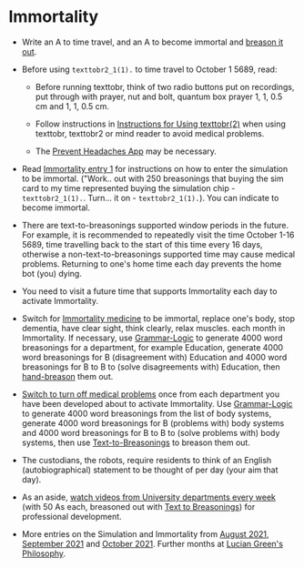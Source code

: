 # Immortality

* Write an A to time travel, and an A to become immortal and <a href="https://github.com/luciangreen/Text-to-Breasonings">breason it out</a>.

* Before using `texttobr2_1(1).` to time travel to October 1 5689, read:

  * Before running texttobr, think of two radio buttons put on recordings, put through with prayer, nut and bolt, quantum box prayer 1, 1, 0.5 cm and 1, 1, 0.5 cm.

  * Follow instructions in <a href="https://github.com/luciangreen/Text-to-Breasonings/blob/master/Instructions_for_Using_texttobr(2).pl.txt">Instructions for Using texttobr(2)</a> when using texttobr, texttobr2 or mind reader to avoid medical problems.

  * The <a href="Prevent-Headaches.md">Prevent Headaches App</a> may be necessary.

* Read <a href="https://www.lucianacademy.com/files/Philosophy/LucianGreensPhilosophyAugust2021/Immortality.txt">Immortality entry 1</a> for instructions on how to enter the simulation to be immortal.  ("Work.. out with 250 breasonings that buying the sim card to my time represented buying the simulation chip - `texttobr2_1(1).`.  Turn... it on - `texttobr2_1(1).`). You can indicate to become immortal.

* There are text-to-breasonings supported window periods in the future.  For example, it is recommended to repeatedly visit the time October 1-16 5689, time travelling back to the start of this time every 16 days, otherwise a non-text-to-breasonings supported time may cause medical problems.  Returning to one's home time each day prevents the home bot (you) dying.

* You need to visit a future time that supports Immortality each day to activate Immortality.

* Switch for <a href="https://www.lucianacademy.com/files/Philosophy/LucianGreensPhilosophyOctober2021/Immortality%20Medicine.txt">Immortality medicine</a> to be immortal, replace one's body, stop dementia, have clear sight, think clearly, relax muscles. each month in Immortality.  If necessary, use <a href="https://github.com/luciangreen/Algorithm-Writer-with-Lists">Grammar-Logic</a> to generate 4000 word breasonings for a department, for example Education, generate 4000 word breasonings for B (disagreement with) Education and 4000 word breasonings for B to B to (solve disagreements with) Education, then <a href="https://github.com/luciangreen/Text-to-Breasonings">hand-breason</a> them out.

* <a href="https://www.lucianacademy.com/files/Philosophy/LucianGreensPhilosophyOctober2021/50%20Bs%20to%20medical%20problems%20in%20immortality.txt">Switch to turn off medical problems</a> once from each department you have been developed about to activate Immortality.  Use <a href="https://github.com/luciangreen/Algorithm-Writer-with-Lists">Grammar-Logic</a> to generate 4000 word breasonings from the list of body systems, generate 4000 word breasonings for B (problems with) body systems and 4000 word breasonings for B to B to (solve problems with) body systems, then use <a href="https://github.com/luciangreen/Text-to-Breasonings">Text-to-Breasonings</a> to breason them out. 

* The custodians, the robots, require residents to think of an English (autobiographical) statement to be thought of per day (your aim that day).

* As an aside, <a href="https://www.lucianacademy.com/files/Philosophy/LucianGreensPhilosophySeptember2021/seminar%20in%20all%20depts%20every%202%20weeks.txt">watch videos from University departments every week</a> (with 50 As each, breasoned out with <a href="https://github.com/luciangreen/Text-to-Breasonings">Text to Breasonings</a>) for professional development.

* More entries on the Simulation and Immortality from <a href="https://www.lucianacademy.com/files/Philosophy/LucianGreensPhilosophyAugust2021/">August 2021</a>, <a href="https://www.lucianacademy.com/files/Philosophy/LucianGreensPhilosophySeptember2021/">September 2021</a> and <a href="https://www.lucianacademy.com/files/Philosophy/LucianGreensPhilosophyOctober2021/">October 2021</a>.  Further months at <a href="https://www.lucianacademy.com/files/Philosophy/">Lucian Green's Philosophy</a>.
